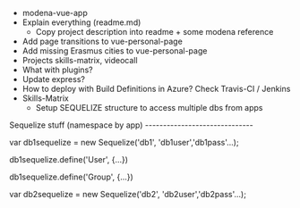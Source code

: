 - modena-vue-app
- Explain everything (readme.md)
	- Copy project description into readme + some modena reference
- Add page transitions to vue-personal-page
- Add missing Erasmus cities to vue-personal-page
- Projects
	skills-matrix, videocall
- What with plugins?
- Update express?
- How to deploy with Build Definitions in Azure?
	Check Travis-CI / Jenkins
- Skills-Matrix
	- Setup SEQUELIZE structure to access multiple dbs from apps

Sequelize stuff (namespace by app) ------------------------------

var db1sequelize = new Sequelize('db1', 'db1user','db1pass'...);

db1sequelize.define('User', {...})

db1sequelize.define('Group', {...})

var db2sequelize = new Sequelize('db2', 'db2user','db2pass'...);
